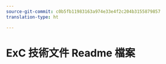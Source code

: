 ```yaml
---
source-git-commit: c0b5fb11983163a974e33e4f2c204b3155879857
translation-type: ht

---
```


# ExC 技術文件 Readme 檔案
